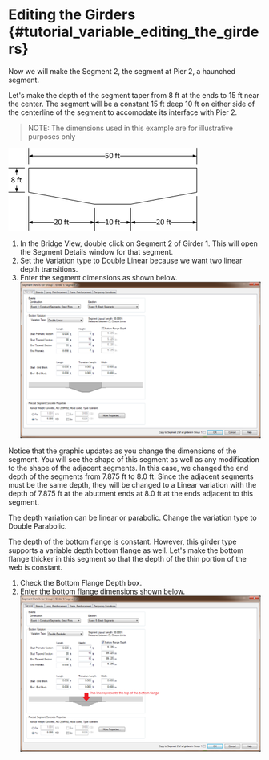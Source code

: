 Editing the Girders {#tutorial_variable_editing_the_girders}
==============================
Now we will make the Segment 2, the segment at Pier 2, a haunched segment.

Let's make the depth of the segment taper from 8 ft at the ends to 15 ft near the center. The segment will be a constant 15 ft deep 10 ft on either side of the centerline of the segment to accomodate its interface with Pier 2.

> NOTE: The dimensions used in this example are for illustrative purposes only

![](PierSegment.png)

1. In the Bridge View, double click on Segment 2 of Girder 1. This will open the Segment Details window for that segment.
2. Set the Variation type to Double Linear because we want two linear depth transitions.
3. Enter the segment dimensions as shown below. ![](Tutorial_Variable_Segment_1.png)

Notice that the graphic updates as you change the dimensions of the segment. You will see the shape of this segment as well as any modification to the shape of the adjacent segments. In this case, we changed the end depth of the segments from 7.875 ft to 8.0 ft. Since the adjacent segments must be the same depth, they will be changed to a Linear variation with the depth of 7.875 ft at the abutment ends at 8.0 ft at the ends adjacent to this segment.

The depth variation can be linear or parabolic. Change the variation type to Double Parabolic.

The depth of the bottom flange is constant. However, this girder type supports a variable depth bottom flange as well. Let's make the bottom flange thicker in this segment so that the depth of the thin portion of the web is constant.

1. Check the Bottom Flange Depth box.
2. Enter the bottom flange dimensions shown below. ![](Tutorial_Variable_Segment_2.png)